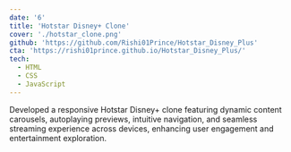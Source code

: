 ```yaml
---
date: '6'
title: 'Hotstar Disney+ Clone'
cover: './hotstar_clone.png'
github: 'https://github.com/Rishi01Prince/Hotstar_Disney_Plus'
cta: 'https://rishi01prince.github.io/Hotstar_Disney_Plus/'
tech:
  - HTML
  - CSS
  - JavaScript
---
```


Developed a responsive Hotstar Disney+ clone featuring dynamic content carousels, autoplaying previews, intuitive navigation, and seamless streaming experience across devices, enhancing user engagement and entertainment exploration.